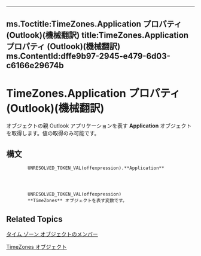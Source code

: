 

---
ms.Toctitle:TimeZones.Application プロパティ (Outlook)(機械翻訳)
title:TimeZones.Application プロパティ (Outlook)(機械翻訳)
ms.ContentId:dffe9b97-2945-e479-6d03-c6166e29674b
---
# TimeZones.Application プロパティ (Outlook)(機械翻訳)




オブジェクトの親 Outlook アプリケーションを表す **Application** オブジェクトを取得します。値の取得のみ可能です。

## 構文

            UNRESOLVED_TOKEN_VAL(offexpression).**Application**




            UNRESOLVED_TOKEN_VAL(offexpression)
            **TimeZones** オブジェクトを表す変数です。



## Related Topics

[タイム ゾーン オブジェクトのメンバー](b227e782-9290-5a24-b621-9906a713e8cd.md)

[TimeZones オブジェクト](c68f8589-44e9-3c12-45c1-96943fa9bcb7.md)




